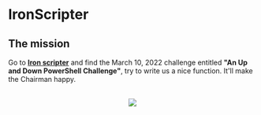 # IronScripter

## The mission

Go to **[Iron scripter](https://ironscripter.us/)**  and find the March 10, 2022 challenge entitled **"An Up and Down PowerShell Challenge"**, try to write us a nice function. It'll make the Chairman happy.
<br>
<br>

<p align="center">
  <img src="https://images3.memedroid.com/images/UPLOADED172/5c8ff6e3201a0.jpeg" />
</p>


